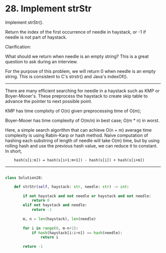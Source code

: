 # 28. Implement strStr

Implement strStr().

Return the index of the first occurrence of needle in haystack, or -1 if needle
is not part of haystack.

Clarification:

What should we return when needle is an empty string? This is a great question
to ask during an interview.

For the purpose of this problem, we will return 0 when needle is an empty
string. This is consistent to C's strstr() and Java's indexOf().

---

There are many efficient searching for needle in a haystack such as KMP or
Boyer-Mooer's. These preprocess the haystack to create skip table to advance
the pointer to next possible point.

KMP has time complxity of O(n) given preprocessing time of O(m);

Boyer-Mooer has time complexity of O(m/n) in best case; O(m * n) in worst.

Here, a simple search algorithm that can achieve O(n + m) average time
complexity is using Rabin-Karp or hash method. Naive computation of hashing
each substring of length of needle will take O(m) time, but by using rolling
hash and use the previous hash value, we can reduce it to constant. In short,

```
    hash(s[i:m]) = hash(s[i+1:m+1]) - hash(s[i]) + hash(s[i+m])
```

---

```python

class Solution28:

    def strStr(self, haystack: str, needle: str) -> int:
        
        if not haystack and not needle or haystack and not needle:
            return 0
        elif not haystack and needle:
            return -1
        
        m, n = len(haystack), len(needle)
        
        for i in range(0, m-n+1):
            if hash(haystack[i:i+n]) == hash(needle):
                return i
            
        return -1

```
